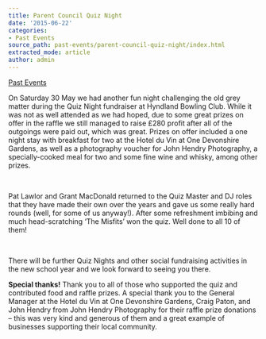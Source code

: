 ```yaml
---
title: Parent Council Quiz Night
date: '2015-06-22'
categories:
- Past Events
source_path: past-events/parent-council-quiz-night/index.html
extracted_mode: article
author: admin
---
```

[Past Events](category/past-events/)

On Saturday 30 May we had another fun night challenging the old grey matter during the Quiz Night fundraiser at Hyndland Bowling Club. While it was not as well attended as we had hoped, due to some great prizes on offer in the raffle we still managed to raise £280 profit after all of the outgoings were paid out, which was great. Prizes on offer included a one night stay with breakfast for two at the Hotel du Vin at One Devonshire Gardens, as well as a photography voucher for John Hendry Photography, a specially-cooked meal for two and some fine wine and whisky, among other prizes.

&nbsp;

Pat Lawlor and Grant MacDonald returned to the Quiz Master and DJ roles that they have made their own over the years and gave us some really hard rounds (well, for some of us anyway!). After some refreshment imbibing and much head-scratching ‘The Misfits’ won the quiz. Well done to all 10 of them!

&nbsp;

There will be further Quiz Nights and other social fundraising activities in the new school year and we look forward to seeing you there.

**Special thanks!** Thank you to all of those who supported the quiz and contributed food and raffle prizes. A special thank you to the General Manager at the Hotel du Vin at One Devonshire Gardens, Craig Paton, and John Hendry from John Hendry Photography for their raffle prize donations – this was very kind and generous of them and a great example of businesses supporting their local community.
